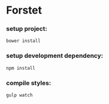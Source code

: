 # Forstet


### setup project:
`bower install`

### setup development dependency:
`npm install` 

### compile styles: 
`gulp watch` 

